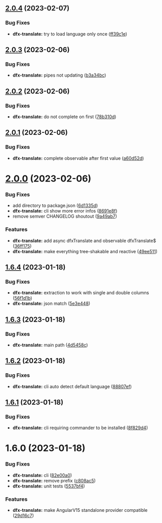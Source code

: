 ## [2.0.4](https://github.com/Dafnik/dfts-common/compare/dfx-translate-2.0.3...dfx-translate-2.0.4) (2023-02-07)

### Bug Fixes

- **dfx-translate:** try to load language only once ([ff39c1e](https://github.com/Dafnik/dfts-common/commit/ff39c1ed2f02cf256f193fa86923243f5a4b55f5))

## [2.0.3](https://github.com/Dafnik/dfts-common/compare/dfx-translate-2.0.2...dfx-translate-2.0.3) (2023-02-06)

### Bug Fixes

- **dfx-translate:** pipes not updating ([b3a34bc](https://github.com/Dafnik/dfts-common/commit/b3a34bc912bd51ee764c32a7a93e5a5487f7ccb0))

## [2.0.2](https://github.com/Dafnik/dfts-common/compare/dfx-translate-2.0.1...dfx-translate-2.0.2) (2023-02-06)

### Bug Fixes

- **dfx-translate:** do not complete on first ([78b310d](https://github.com/Dafnik/dfts-common/commit/78b310ddc0d4e9e650478115cc989bd8a7e41f05))

## [2.0.1](https://github.com/Dafnik/dfts-common/compare/dfx-translate-2.0.0...dfx-translate-2.0.1) (2023-02-06)

### Bug Fixes

- **dfx-translate:** complete observable after first value ([a60d52d](https://github.com/Dafnik/dfts-common/commit/a60d52dfea1ea518fd3f1e3cf258917bfca76a70))

# [2.0.0](https://github.com/Dafnik/dfts-common/compare/dfx-translate-1.6.4...dfx-translate-2.0.0) (2023-02-06)

### Bug Fixes

- add directory to package.json ([6d1335d](https://github.com/Dafnik/dfts-common/commit/6d1335d91400416f6fec10394fc71b84d195ca7a))
- **dfx-translate:** cli show more error infos ([8691e8f](https://github.com/Dafnik/dfts-common/commit/8691e8fded73990e65fbf407f380398a7e2b5281))
- remove semver CHANGELOG shoutout ([9a49ab7](https://github.com/Dafnik/dfts-common/commit/9a49ab72b3881148f46902e6f7efbfb848dc4ce3))

### Features

- **dfx-translate:** add async dfxTranslate and observable dfxTranslate$ ([36ff175](https://github.com/Dafnik/dfts-common/commit/36ff1754721702de354f28daabc37e49a4732e60))
- **dfx-translate:** make everything tree-shakable and reactive ([49ee511](https://github.com/Dafnik/dfts-common/commit/49ee511112a87eb5dea9b6d018bb558cfd8cd97c))

## [1.6.4](https://github.com/Dafnik/dfts-common/compare/dfx-translate-1.6.3...dfx-translate-1.6.4) (2023-01-18)

### Bug Fixes

- **dfx-translate:** extraction to work with single and double columns ([56f1d1b](https://github.com/Dafnik/dfts-common/commit/56f1d1b5c87774ad6cafd153316130426c44daaa))
- **dfx-translate:** json match ([5e3e448](https://github.com/Dafnik/dfts-common/commit/5e3e44840630eabacf49591a4063674664301574))

## [1.6.3](https://github.com/Dafnik/dfts-common/compare/dfx-translate-1.6.2...dfx-translate-1.6.3) (2023-01-18)

### Bug Fixes

- **dfx-translate:** main path ([4d5458c](https://github.com/Dafnik/dfts-common/commit/4d5458c921e1adb04bf202c04605268ffa09346b))

## [1.6.2](https://github.com/Dafnik/dfts-common/compare/dfx-translate-1.6.1...dfx-translate-1.6.2) (2023-01-18)

### Bug Fixes

- **dfx-translate:** cli auto detect default language ([88807ef](https://github.com/Dafnik/dfts-common/commit/88807ef10fe82e0ceaafc3c97fb97136c982dc08))

## [1.6.1](https://github.com/Dafnik/dfts-common/compare/dfx-translate-1.6.0...dfx-translate-1.6.1) (2023-01-18)

### Bug Fixes

- **dfx-translate:** cli requiring commander to be installed ([8f829d4](https://github.com/Dafnik/dfts-common/commit/8f829d41652a6de3f38d7d3e662b1360acae8486))

# 1.6.0 (2023-01-18)

### Bug Fixes

- **dfx-translate:** cli ([82e00a0](https://github.com/Dafnik/dfts-common/commit/82e00a09d4b796dfed7db05e0b98a2c8b2335f9b))
- **dfx-translate:** remove prefix ([c808ac5](https://github.com/Dafnik/dfts-common/commit/c808ac505660a93bff97a2d97d8cf9a9cac792b7))
- **dfx-translate:** unit tests ([5537bf4](https://github.com/Dafnik/dfts-common/commit/5537bf45f023cdf7e468bff0509c624a875a0b5b))

### Features

- **dfx-translate:** make AngularV15 standalone provider compatible ([29d16c7](https://github.com/Dafnik/dfts-common/commit/29d16c769ca5d9b131801b2b766d4b873db796e2))
